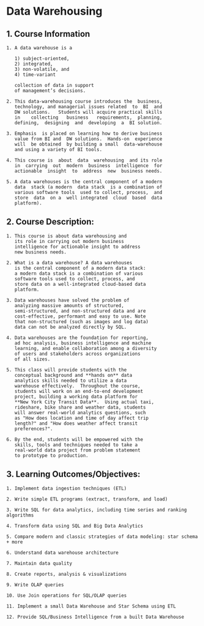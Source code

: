 # Data Warehousing

## 1. Course Information

	1. A data warehouse is a  
	
	   1) subject-oriented, 
	   2) integrated,
	   3) non-volatile, and 
	   4) time-variant 
	   
	   collection of data in support 
	   of management’s decisions.

	2. This data-warehousing course introduces the  business,
	   technology, and managerial issues related  to  BI  and
	   DW solutions.   Students will acquire practical skills
	   in    collecting   business   requirements,  planning,
	   defining,  designing  and  developing  a  BI solution.
	
	3. Emphasis  is placed on learning how to derive business
	   value from BI and  DW solutions.  Hands-on  experience
	   will  be obtained  by building a small  data-warehouse
	   and using a variety of BI tools.

	4. This course is  about  data  warehousing  and its role
	   in  carrying  out  modern  business  intelligence  for
	   actionable  insight  to  address  new  business needs.
	   
	5. A data warehouses is the central component of a modern
	   data  stack (a modern  data stack  is a combination of
	   various software tools  used to collect, process,  and
	   store  data  on a  well integrated  cloud  based  data
	   platform).

## 2. Course Description:

	1. This course is about data warehousing and
	   its role in carrying out modern business
	   intelligence for actionable insight to address
	   new business needs.

	2. What is a data warehouse? A data warehouses
	   is the central component of a modern data stack:
	   a modern data stack is a combination of various
	   software tools used to collect, process, and
	   store data on a well-integrated cloud-based data
	   platform.

	3. Data warehouses have solved the problem of
	   analyzing massive amounts of structured,
	   semi-structured, and non-structured data and are
	   cost-effective, performant and easy to use. Note
	   that non-structured (such as images and log data)
	   data can not be analyzed directly by SQL.

	4. Data warehouses are the foundation for reporting,
	   ad hoc analysis, business intelligence and machine
	   learning, and enable collaboration among a diversity
	   of users and stakeholders across organizations
	   of all sizes.

	5. This class will provide students with the
	   conceptual background and **hands on** data 
	   analytics skills needed to utilize a data 
	   warehouse effectively.  Throughout the course,
	   students will work on an end-to-end development
	   project, building a working data platform for 
	   **New York City Transit Data**.  Using actual taxi,
	   rideshare, bike share and weather data, students 
	   will answer real-world analytics questions, such 
	   as "How does location and time of day affect trip
	   length?" and "How does weather affect transit
	   preferences?".

	6. By the end, students will be empowered with the
	   skills, tools and techniques needed to take a
	   real-world data project from problem statement
	   to prototype to production.

## 3. Learning Outcomes/Objectives:

	1. Implement data ingestion techniques (ETL)

	2. Write simple ETL programs (extract, transform, and load)

	3. Write SQL for data analytics, including time series and ranking algorithms

	4. Transform data using SQL and Big Data Analytics

	5. Compare modern and classic strategies of data modeling: star schema + more

	6. Understand data warehouse architecture

	7. Maintain data quality

	8. Create reports, analysis & visualizations

	9. Write OLAP queries

	10. Use Join operations for SQL/OLAP queries

	11. Implement a small Data Warehouse and Star Schema using ETL

	12. Provide SQL/Business Intelligence from a built Data Warehouse





